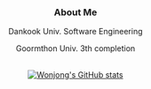 <div align="center">
  <h3>About Me</h3>
    <p>Dankook Univ. Software Engineering</p>
    <p>Goormthon Univ. 3th completion</p>
</div>
<br>

<div align="center">
  <a href="https://github.com/circlepaper/github-readme-stats">
    <img src="https://github-readme-stats.vercel.app/api?username=circlepaper" alt="Wonjong's GitHub stats" />
  </a>
</div>
<br>
